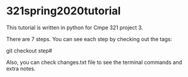 # 321spring2020tutorial
This tutorial is written in python for Cmpe 321 project 3.

There are 7 steps. You can see each step by checking out the tags:


git checkout step#

Also, you can check changes.txt file to see the terminal commands and extra notes.
